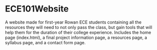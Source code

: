 # ECE101Website
A website made for first-year Rowan ECE students containing all the resources they will need to not only pass the class, but gain tools that will help them for the duration of their college experience. Includes the home page (index.html), a final project information page, a resources page, a syllabus page, and a contact form page.
